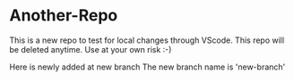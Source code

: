 # Another-Repo

This is a new repo to test for local changes through VScode.
This repo will be deleted anytime.
Use at your own risk :-)

Here is newly added at new branch
The new branch name is 'new-branch'

